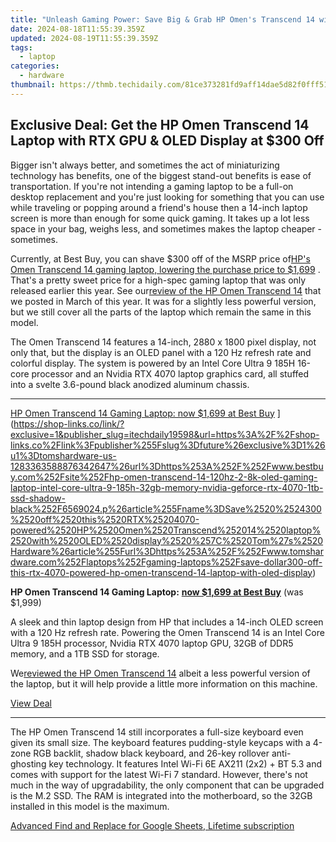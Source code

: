 ```yaml
---
title: "Unleash Gaming Power: Save Big & Grab HP Omen's Transcend 14 with RTX, Displayed in OLED Brilliance - $300 Off!"
date: 2024-08-18T11:55:39.359Z
updated: 2024-08-19T11:55:39.359Z
tags:
  - laptop
categories:
  - hardware
thumbnail: https://thmb.techidaily.com/81ce373281fd9aff14dae5d82f0fff51572cdd8c291988609733f2ca1401739f.jpg
---
```


## Exclusive Deal: Get the HP Omen Transcend 14 Laptop with RTX GPU & OLED Display at $300 Off

Bigger isn't always better, and sometimes the act of miniaturizing technology has benefits, one of the biggest stand-out benefits is ease of transportation. If you're not intending a gaming laptop to be a full-on desktop replacement and you're just looking for something that you can use while traveling or popping around a friend's house then a 14-inch laptop screen is more than enough for some quick gaming. It takes up a lot less space in your bag, weighs less, and sometimes makes the laptop cheaper - sometimes.

 Currently, at Best Buy, you can shave $300 off of the MSRP price of[HP's Omen Transcend 14 gaming laptop, lowering the purchase price to $1,699](<https://shop-links.co/link?publisher%5Fslug=future&exclusive=1&u1=tomshardware-us-3080537372851637956&url=https%3A%2F%2Fwww.bestbuy.com%2Fsite%2Fhp-omen-transcend-14-120hz-2-8k-oled-gaming-laptop-intel-core-ultra-9-185h-32gb-memory-nvidia-geforce-rtx-4070-1tb-ssd-shadow-black%2F6569024.p&article%5Fname=Save%20%24300%20off%20this%20RTX%204070-powered%20HP%20Omen%20Transcend%2014%20laptop%20with%20OLED%20display%20%7C%20Tom's%20Hardware&article%5Furl=https%3A%2F%2Fwww.tomshardware.com%2Flaptops%2Fgaming-laptops%2Fsave-dollar300-off-this-rtx-4070-powered-hp-omen-transcend-14-laptop-with-oled-display>) . That's a pretty sweet price for a high-spec gaming laptop that was only released earlier this year. See our[review of the HP Omen Transcend 14](https://tools.techidaily.com) that we posted in March of this year. It was for a slightly less powerful version, but we still cover all the parts of the laptop which remain the same in this model.

 The Omen Transcend 14 features a 14-inch, 2880 x 1800 pixel display, not only that, but the display is an OLED panel with a 120 Hz refresh rate and colorful display. The system is powered by an Intel Core Ultra 9 185H 16-core processor and an Nvidia RTX 4070 laptop graphics card, all stuffed into a svelte 3.6-pound black anodized aluminum chassis.

---

[HP Omen Transcend 14 Gaming Laptop: now $1,699 at Best Buy](https://cdn.mos.cms.futurecdn.net/Qas5o5QfbuAX6gW84injxZ-200-100.png "HP Omen Transcend 14 Gaming Laptop: now $1,699 at Best Buy") ](https://shop-links.co/link/?exclusive=1&publisher_slug=itechdaily19598&url=https%3A%2F%2Fshop-links.co%2Flink%3Fpublisher%255Fslug%3Dfuture%26exclusive%3D1%26u1%3Dtomshardware-us-1283363588876342647%26url%3Dhttps%253A%252F%252Fwww.bestbuy.com%252Fsite%252Fhp-omen-transcend-14-120hz-2-8k-oled-gaming-laptop-intel-core-ultra-9-185h-32gb-memory-nvidia-geforce-rtx-4070-1tb-ssd-shadow-black%252F6569024.p%26article%255Fname%3DSave%2520%2524300%2520off%2520this%2520RTX%25204070-powered%2520HP%2520Omen%2520Transcend%252014%2520laptop%2520with%2520OLED%2520display%2520%257C%2520Tom%27s%2520Hardware%26article%255Furl%3Dhttps%253A%252F%252Fwww.tomshardware.com%252Flaptops%252Fgaming-laptops%252Fsave-dollar300-off-this-rtx-4070-powered-hp-omen-transcend-14-laptop-with-oled-display)

**HP Omen Transcend 14 Gaming Laptop:** [**now $1,699 at Best Buy**](https://shop-links.co/link/?exclusive=1&publisher_slug=itechdaily19598&url=https%3A%2F%2Fshop-links.co%2Flink%3Fpublisher%255Fslug%3Dfuture%26exclusive%3D1%26u1%3Dtomshardware-us-9840443220077459054%26url%3Dhttps%253A%252F%252Fwww.bestbuy.com%252Fsite%252Fhp-omen-transcend-14-120hz-2-8k-oled-gaming-laptop-intel-core-ultra-9-185h-32gb-memory-nvidia-geforce-rtx-4070-1tb-ssd-shadow-black%252F6569024.p%26article%255Fname%3DSave%2520%2524300%2520off%2520this%2520RTX%25204070-powered%2520HP%2520Omen%2520Transcend%252014%2520laptop%2520with%2520OLED%2520display%2520%257C%2520Tom%27s%2520Hardware%26article%255Furl%3Dhttps%253A%252F%252Fwww.tomshardware.com%252Flaptops%252Fgaming-laptops%252Fsave-dollar300-off-this-rtx-4070-powered-hp-omen-transcend-14-laptop-with-oled-display) (was $1,999)  
  
 A sleek and thin laptop design from HP that includes a 14-inch OLED screen with a 120 Hz refresh rate. Powering the Omen Transcend 14 is an Intel Core Ultra 9 185H processor, Nvidia RTX 4070 laptop GPU, 32GB of DDR5 memory, and a 1TB SSD for storage.

 We[reviewed the HP Omen Transcend 14](https://tools.techidaily.com) albeit a less powerful version of the laptop, but it will help provide a little more information on this machine.

[View Deal](https://shop-links.co/link/?exclusive=1&publisher_slug=itechdaily19598&url=https%3A%2F%2Fshop-links.co%2Flink%3Fpublisher%255Fslug%3Dfuture%26exclusive%3D1%26u1%3Dtomshardware-us-1283363588876342647%26url%3Dhttps%253A%252F%252Fwww.bestbuy.com%252Fsite%252Fhp-omen-transcend-14-120hz-2-8k-oled-gaming-laptop-intel-core-ultra-9-185h-32gb-memory-nvidia-geforce-rtx-4070-1tb-ssd-shadow-black%252F6569024.p%26article%255Fname%3DSave%2520%2524300%2520off%2520this%2520RTX%25204070-powered%2520HP%2520Omen%2520Transcend%252014%2520laptop%2520with%2520OLED%2520display%2520%257C%2520Tom%27s%2520Hardware%26article%255Furl%3Dhttps%253A%252F%252Fwww.tomshardware.com%252Flaptops%252Fgaming-laptops%252Fsave-dollar300-off-this-rtx-4070-powered-hp-omen-transcend-14-laptop-with-oled-display)

---

 The HP Omen Transcend 14 still incorporates a full-size keyboard even given its small size. The keyboard features pudding-style keycaps with a 4-zone RGB backlit, shadow black keyboard, and 26-key rollover anti-ghosting key technology. It features Intel Wi-Fi 6E AX211 (2x2) + BT 5.3 and comes with support for the latest Wi-Fi 7 standard. However, there's not much in the way of upgradability, the only component that can be upgraded is the M.2 SSD. The RAM is integrated into the motherboard, so the 32GB installed in this model is the maximum.

<ins class="adsbygoogle"
     style="display:block"
     data-ad-format="autorelaxed"
     data-ad-client="ca-pub-7571918770474297"
     data-ad-slot="1223367746"></ins>



<ins class="adsbygoogle"
     style="display:block"
     data-ad-client="ca-pub-7571918770474297"
     data-ad-slot="8358498916"
     data-ad-format="auto"
     data-full-width-responsive="true"></ins>



<!-- affiliate ads begin -->
<a href="https://secure.2checkout.com/order/checkout.php?PRODS=4729642&QTY=1&AFFILIATE=108875&CART=1">Advanced Find and Replace for Google Sheets, Lifetime subscription</a>
<!-- affiliate ads end -->